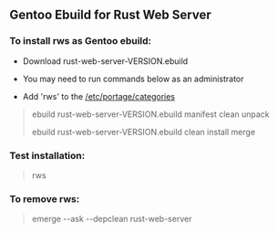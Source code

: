 ## Gentoo Ebuild for Rust Web Server

### To install rws as Gentoo ebuild:

- Download rust-web-server-VERSION.ebuild

- You may need to run commands below as an administrator

- Add 'rws' to the [/etc/portage/categories](https://wiki.gentoo.org/wiki//etc/portage/categories)

> ebuild rust-web-server-VERSION.ebuild manifest clean unpack
>
> ebuild rust-web-server-VERSION.ebuild clean install merge

### Test installation:
> rws


### To remove rws:
> emerge --ask --depclean rust-web-server
